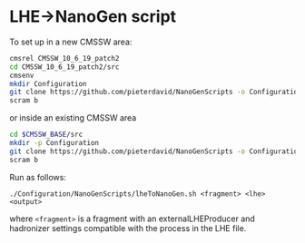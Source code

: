# LHE->NanoGen script

To set up in a new CMSSW area:
```bash
cmsrel CMSSW_10_6_19_patch2
cd CMSSW_10_6_19_patch2/src
cmsenv
mkdir Configuration
git clone https://github.com/pieterdavid/NanoGenScripts -o Configuration/NanoGenScripts
scram b
```
or inside an existing CMSSW area
```bash
cd $CMSSW_BASE/src
mkdir -p Configuration
git clone https://github.com/pieterdavid/NanoGenScripts -o Configuration/NanoGenScripts
scram b
```

Run as follows:
```
./Configuration/NanoGenScripts/lheToNanoGen.sh <fragment> <lhe> <output>
```
where `<fragment>` is a fragment with an externalLHEProducer and hadronizer settings compatible with the process in the LHE file.

